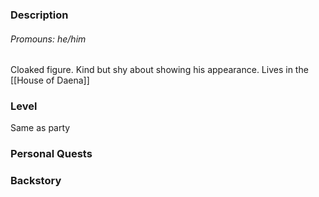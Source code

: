 ### Description
###### Promouns: he/him
Cloaked figure. Kind but shy about showing his appearance. 
Lives in the [[House of Daena]]
### Level
Same as party
### Personal Quests

### Backstory
